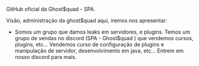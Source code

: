 GitHub oficial da Ghost$quad - SPA.

Visão, administração da ghost$quad aqui, iremos nos apresentar:

- Somos um grupo que damos leaks em servidores, e plugins.
  Temos um grupo de vendas no discord (SPA - Ghost$quad ) que vendemos cursos, plugins, etc...
    Vendemos curso de configuração de plugins e manipulação de servidor, desenvolvimento em java, etc...
      Entrem em nosso discord para mais.
